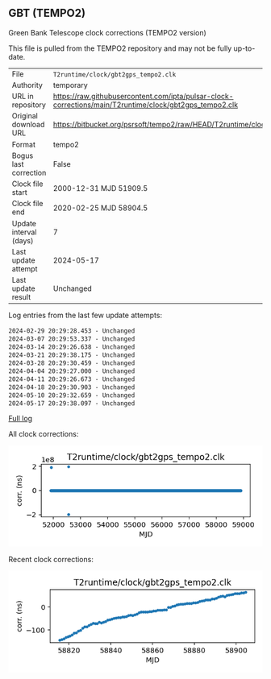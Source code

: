 
## GBT (TEMPO2)

Green Bank Telescope clock corrections (TEMPO2 version)

This file is pulled from the TEMPO2 repository and may not be fully
up-to-date.

|     |     |
|:--- |:--- |
| File | `T2runtime/clock/gbt2gps_tempo2.clk` |
| Authority | temporary |
| URL in repository | <https://raw.githubusercontent.com/ipta/pulsar-clock-corrections/main/T2runtime/clock/gbt2gps_tempo2.clk> |
| Original download URL | <https://bitbucket.org/psrsoft/tempo2/raw/HEAD/T2runtime/clock/gbt2gps.clk> |
| Format | tempo2 |
| Bogus last correction | False |
| Clock file start | 2000-12-31 MJD 51909.5 |
| Clock file end | 2020-02-25 MJD 58904.5 |
| Update interval (days) | 7 |
| Last update attempt | 2024-05-17 |
| Last update result | Unchanged |

Log entries from the last few update attempts:
```
2024-02-29 20:29:28.453 - Unchanged
2024-03-07 20:29:53.337 - Unchanged
2024-03-14 20:29:26.638 - Unchanged
2024-03-21 20:29:38.175 - Unchanged
2024-03-28 20:29:30.459 - Unchanged
2024-04-04 20:29:27.000 - Unchanged
2024-04-11 20:29:26.673 - Unchanged
2024-04-18 20:29:30.903 - Unchanged
2024-05-10 20:29:32.659 - Unchanged
2024-05-17 20:29:38.097 - Unchanged
```
[Full log](https://raw.githubusercontent.com/ipta/pulsar-clock-corrections/main/log/T2runtime/clock/gbt2gps_tempo2.clk.log)


All clock corrections:

![plot of all clock corrections](gbt2gps_tempo2.clk.png "All corrections")

Recent clock corrections:

![plot of recent clock corrections](gbt2gps_tempo2.clk.short.png "Recent corrections")

